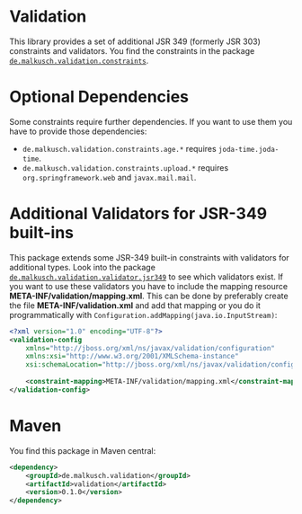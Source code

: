 # Validation
This library provides a set of additional JSR 349 (formerly JSR 303) constraints and validators.
You find the constraints in the package
[`de.malkusch.validation.constraints`](http://malkusch.github.io/validation/index.html?de/malkusch/validation/constraints/package-summary.html).

# Optional Dependencies
Some constraints require further dependencies. If you want to use them you
have to provide those dependencies:

* `de.malkusch.validation.constraints.age.*` requires `joda-time.joda-time`.
* `de.malkusch.validation.constraints.upload.*` requires `org.springframework.web` and `javax.mail.mail`.

# Additional Validators for JSR-349 built-ins
This package extends some JSR-349 built-in constraints with validators for additional types. Look into the
package 
[`de.malkusch.validation.validator.jsr349`](http://malkusch.github.io/validation/index.html?de/malkusch/validation/validator/jsr349/package-summary.html)
 to see which validators exist.
If you want to use these validators you have to include the mapping
resource **META-INF/validation/mapping.xml**. This can be done by 
preferably create the file **META-INF/validation.xml**
and add that mapping or you do it programmatically with `Configuration.addMapping(java.io.InputStream)`:
```xml
<?xml version="1.0" encoding="UTF-8"?>
<validation-config
    xmlns="http://jboss.org/xml/ns/javax/validation/configuration"
    xmlns:xsi="http://www.w3.org/2001/XMLSchema-instance"
    xsi:schemaLocation="http://jboss.org/xml/ns/javax/validation/configuration validation-configuration-1.1.xsd">
    
    <constraint-mapping>META-INF/validation/mapping.xml</constraint-mapping>
</validation-config>
```

# Maven
You find this package in Maven central:
```xml
<dependency>
    <groupId>de.malkusch.validation</groupId>
    <artifactId>validation</artifactId>
    <version>0.1.0</version>
</dependency>
```
